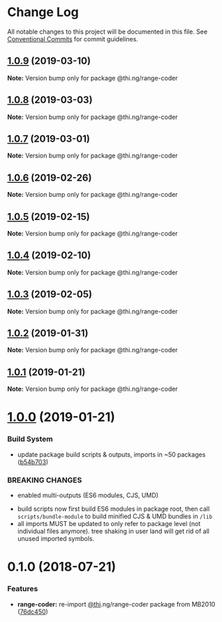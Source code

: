 # Change Log

All notable changes to this project will be documented in this file.
See [Conventional Commits](https://conventionalcommits.org) for commit guidelines.

## [1.0.9](https://github.com/thi-ng/umbrella/compare/@thi.ng/range-coder@1.0.8...@thi.ng/range-coder@1.0.9) (2019-03-10)

**Note:** Version bump only for package @thi.ng/range-coder





## [1.0.8](https://github.com/thi-ng/umbrella/compare/@thi.ng/range-coder@1.0.7...@thi.ng/range-coder@1.0.8) (2019-03-03)

**Note:** Version bump only for package @thi.ng/range-coder





## [1.0.7](https://github.com/thi-ng/umbrella/compare/@thi.ng/range-coder@1.0.6...@thi.ng/range-coder@1.0.7) (2019-03-01)

**Note:** Version bump only for package @thi.ng/range-coder





## [1.0.6](https://github.com/thi-ng/umbrella/compare/@thi.ng/range-coder@1.0.5...@thi.ng/range-coder@1.0.6) (2019-02-26)

**Note:** Version bump only for package @thi.ng/range-coder





## [1.0.5](https://github.com/thi-ng/umbrella/compare/@thi.ng/range-coder@1.0.4...@thi.ng/range-coder@1.0.5) (2019-02-15)

**Note:** Version bump only for package @thi.ng/range-coder





## [1.0.4](https://github.com/thi-ng/umbrella/compare/@thi.ng/range-coder@1.0.3...@thi.ng/range-coder@1.0.4) (2019-02-10)

**Note:** Version bump only for package @thi.ng/range-coder





## [1.0.3](https://github.com/thi-ng/umbrella/compare/@thi.ng/range-coder@1.0.2...@thi.ng/range-coder@1.0.3) (2019-02-05)

**Note:** Version bump only for package @thi.ng/range-coder





## [1.0.2](https://github.com/thi-ng/umbrella/compare/@thi.ng/range-coder@1.0.1...@thi.ng/range-coder@1.0.2) (2019-01-31)

**Note:** Version bump only for package @thi.ng/range-coder





## [1.0.1](https://github.com/thi-ng/umbrella/compare/@thi.ng/range-coder@1.0.0...@thi.ng/range-coder@1.0.1) (2019-01-21)

**Note:** Version bump only for package @thi.ng/range-coder





# [1.0.0](https://github.com/thi-ng/umbrella/compare/@thi.ng/range-coder@0.1.28...@thi.ng/range-coder@1.0.0) (2019-01-21)


### Build System

* update package build scripts & outputs, imports in ~50 packages ([b54b703](https://github.com/thi-ng/umbrella/commit/b54b703))


### BREAKING CHANGES

* enabled multi-outputs (ES6 modules, CJS, UMD)

- build scripts now first build ES6 modules in package root, then call
  `scripts/bundle-module` to build minified CJS & UMD bundles in `/lib`
- all imports MUST be updated to only refer to package level
  (not individual files anymore). tree shaking in user land will get rid of
  all unused imported symbols.


<a name="0.1.0"></a>
# 0.1.0 (2018-07-21)


### Features

* **range-coder:** re-import [@thi](https://github.com/thi).ng/range-coder package from MB2010 ([76dc450](https://github.com/thi-ng/umbrella/commit/76dc450))

